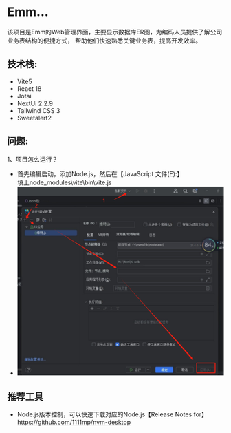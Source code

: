 # Emm...

该项目是Emm的Web管理界面，主要显示数据库ER图，为编码人员提供了解公司业务表结构的便捷方式，
帮助他们快速熟悉关键业务表，提高开发效率。


## 技术栈:

- Vite5
- React 18
- Jotai
- NextUi 2.2.9
- Tailwind CSS 3
- Sweetalert2


## 问题:
 1、项目怎么运行？    
- 首先编辑启动，添加Node.js，然后在【JavaScript 文件(E):】  
  填上node_modules\vite\bin\vite.js
- ![img_1.png](zz_img_1.png)

## 推荐工具
- Node.js版本控制，可以快速下载对应的Node.js【Release Notes for】 https://github.com/1111mp/nvm-desktop








